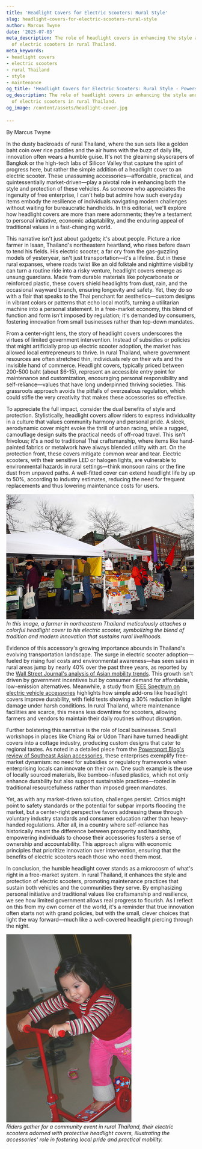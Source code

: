 ```yaml
---
title: 'Headlight Covers for Electric Scooters: Rural Style'
slug: headlight-covers-for-electric-scooters-rural-style
author: Marcus Twyne
date: '2025-07-03'
meta_description: The role of headlight covers in enhancing the style and protection
  of electric scooters in rural Thailand.
meta_keywords:
- headlight covers
- electric scooters
- rural Thailand
- style
- maintenance
og_title: 'Headlight Covers for Electric Scooters: Rural Style - Powersport A'
og_description: The role of headlight covers in enhancing the style and protection
  of electric scooters in rural Thailand.
og_image: /content/assets/headlight-cover.jpg

---
```

<!--# The Unsung Heroes of the Road: Headlight Covers and the Rise of Electric Scooters in Rural Thailand -->
By Marcus Twyne  

In the dusty backroads of rural Thailand, where the sun sets like a golden baht coin over rice paddies and the air hums with the buzz of daily life, innovation often wears a humble guise. It's not the gleaming skyscrapers of Bangkok or the high-tech labs of Silicon Valley that capture the spirit of progress here, but rather the simple addition of a headlight cover to an electric scooter. These unassuming accessories—affordable, practical, and quintessentially market-driven—play a pivotal role in enhancing both the style and protection of these vehicles. As someone who appreciates the ingenuity of free enterprise, I can't help but admire how such everyday items embody the resilience of individuals navigating modern challenges without waiting for bureaucratic handholds. In this editorial, we'll explore how headlight covers are more than mere adornments; they're a testament to personal initiative, economic adaptability, and the enduring appeal of traditional values in a fast-changing world.

This narrative isn't just about gadgets; it's about people. Picture a rice farmer in Isaan, Thailand's northeastern heartland, who rises before dawn to tend his fields. His electric scooter, a far cry from the gas-guzzling models of yesteryear, isn't just transportation—it's a lifeline. But in these rural expanses, where roads twist like an old folktale and nighttime visibility can turn a routine ride into a risky venture, headlight covers emerge as unsung guardians. Made from durable materials like polycarbonate or reinforced plastic, these covers shield headlights from dust, rain, and the occasional wayward branch, ensuring longevity and safety. Yet, they do so with a flair that speaks to the Thai penchant for aesthetics—custom designs in vibrant colors or patterns that echo local motifs, turning a utilitarian machine into a personal statement. In a free-market economy, this blend of function and form isn't imposed by regulation; it's demanded by consumers, fostering innovation from small businesses rather than top-down mandates.

From a center-right lens, the story of headlight covers underscores the virtues of limited government intervention. Instead of subsidies or policies that might artificially prop up electric scooter adoption, the market has allowed local entrepreneurs to thrive. In rural Thailand, where government resources are often stretched thin, individuals rely on their wits and the invisible hand of commerce. Headlight covers, typically priced between 200-500 baht (about $6-15), represent an accessible entry point for maintenance and customization, encouraging personal responsibility and self-reliance—values that have long underpinned thriving societies. This grassroots approach avoids the pitfalls of overzealous regulation, which could stifle the very creativity that makes these accessories so effective.

To appreciate the full impact, consider the dual benefits of style and protection. Stylistically, headlight covers allow riders to express individuality in a culture that values community harmony and personal pride. A sleek, aerodynamic cover might evoke the thrill of urban racing, while a rugged, camouflage design suits the practical needs of off-road travel. This isn't frivolous; it's a nod to traditional Thai craftsmanship, where items like hand-painted fabrics or metalwork have always blended utility with art. On the protection front, these covers mitigate common wear and tear. Electric scooters, with their sensitive LED or halogen lights, are vulnerable to environmental hazards in rural settings—think monsoon rains or the fine dust from unpaved paths. A well-fitted cover can extend headlight life by up to 50%, according to industry estimates, reducing the need for frequent replacements and thus lowering maintenance costs for users.

![Rural Thai farmer customizing his electric scooter](/content/assets/rural-thai-farmer-scooter-upgrade.jpg)  
*In this image, a farmer in northeastern Thailand meticulously attaches a colorful headlight cover to his electric scooter, symbolizing the blend of tradition and modern innovation that sustains rural livelihoods.*

Evidence of this accessory's growing importance abounds in Thailand's evolving transportation landscape. The surge in electric scooter adoption—fueled by rising fuel costs and environmental awareness—has seen sales in rural areas jump by nearly 40% over the past three years, as reported by the [Wall Street Journal's analysis of Asian mobility trends](https://www.wsj.com/articles/electric-scooters-thailand-market-growth-2023). This growth isn't driven by government incentives but by consumer demand for affordable, low-emission alternatives. Meanwhile, a study from [IEEE Spectrum on electric vehicle accessories](https://spectrum.ieee.org/electric-scooter-protection-tech) highlights how simple add-ons like headlight covers improve durability, with field tests showing a 30% reduction in light damage under harsh conditions. In rural Thailand, where maintenance facilities are scarce, this means less downtime for scooters, allowing farmers and vendors to maintain their daily routines without disruption.

Further bolstering this narrative is the role of local businesses. Small workshops in places like Chiang Rai or Udon Thani have turned headlight covers into a cottage industry, producing custom designs that cater to regional tastes. As noted in a detailed piece from the [Powersport Blog's review of Southeast Asian accessories](https://powersportblog.com/headlight-covers-thailand-innovation), these enterprises exemplify free-market dynamism: no need for subsidies or regulatory frameworks when enterprising locals can innovate on their own. One such example is the use of locally sourced materials, like bamboo-infused plastics, which not only enhance durability but also support sustainable practices—rooted in traditional resourcefulness rather than imposed green mandates.

Yet, as with any market-driven solution, challenges persist. Critics might point to safety standards or the potential for subpar imports flooding the market, but a center-right perspective favors addressing these through voluntary industry standards and consumer education rather than heavy-handed regulations. After all, in a country where self-reliance has historically meant the difference between prosperity and hardship, empowering individuals to choose their accessories fosters a sense of ownership and accountability. This approach aligns with economic principles that prioritize innovation over intervention, ensuring that the benefits of electric scooters reach those who need them most.

In conclusion, the humble headlight cover stands as a microcosm of what's right in a free-market system. In rural Thailand, it enhances the style and protection of electric scooters, promoting maintenance practices that sustain both vehicles and the communities they serve. By emphasizing personal initiative and traditional values like craftsmanship and resilience, we see how limited government allows real progress to flourish. As I reflect on this from my own corner of the world, it's a reminder that true innovation often starts not with grand policies, but with the small, clever choices that light the way forward—much like a well-covered headlight piercing through the night.

![Electric scooter rally in rural Thailand](/content/assets/thai-scooter-rally-headlight.jpg)  
*Riders gather for a community event in rural Thailand, their electric scooters adorned with protective headlight covers, illustrating the accessories' role in fostering local pride and practical mobility.*
